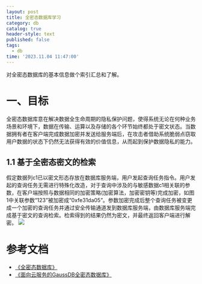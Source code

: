 ```yaml
---
layout: post
title: 全密态数据库学习
category: db
catalog: true
header-style: text
published: false
tags:
  - db
time: '2023.11.04 11:47:00'
---
```

对全密态数据库的基本信息做个索引汇总和了解。
<!--more-->

# 一、目标
全密态数据库意在解决数据全生命周期的隐私保护问题，使得系统无论在何种业务场景和环境下，数据在传输、运算以及存储的各个环节始终都处于密文状态。当数据拥有者在客户端完成数据加密并发送给服务端后，在攻击者借助系统脆弱点窃取用户数据的状态下仍然无法获得有效的价值信息，从而起到保护数据隐私的能力。

## 1.1 基于全密态密文的检索
假定数据列c1已以密文形态存放在数据库服务端，用户发起查询任务指令。用户发起的查询任务无需进行特殊化改造，对于查询中涉及的与敏感数据c1相关联的参数，在客户端按照与数据相同的加密策略(加密算法，加密密钥等)完成加密，如图1中关联参数“123”被加密成“0xfe31da05”。参数加密完成后整个查询任务被变更成一个加密的查询任务并通过安全传输通道发到数据库服务端，由数据库服务端完成基于密文的查询检索。检索得到的结果仍然为密文，并最终返回客户端进行解密。
![](https://bbs-img.huaweicloud.com/data/attachment/forum/202010/22/092509bhfzom5jmuocyclj.png)

# 参考文档
- [《全密态数据库》](https://docs.opengauss.org/zh/docs/3.1.1/docs/BriefTutorial/%E5%85%A8%E5%AF%86%E6%80%81%E6%95%B0%E6%8D%AE%E5%BA%93.html)
- [《面向云服务的GaussDB全密态数据库》](https://bbs.huaweicloud.com/blogs/200383)
